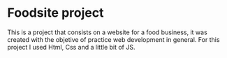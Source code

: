 # Foodsite project

This is a project that consists on a website for a food business, it was created with the objetive of practice web development in general.
For this project I used Html, Css and a little bit of JS.
